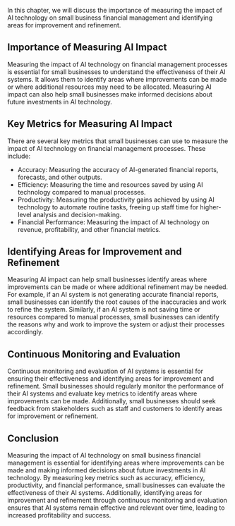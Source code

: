 

In this chapter, we will discuss the importance of measuring the impact of AI technology on small business financial management and identifying areas for improvement and refinement.

Importance of Measuring AI Impact
---------------------------------

Measuring the impact of AI technology on financial management processes is essential for small businesses to understand the effectiveness of their AI systems. It allows them to identify areas where improvements can be made or where additional resources may need to be allocated. Measuring AI impact can also help small businesses make informed decisions about future investments in AI technology.

Key Metrics for Measuring AI Impact
-----------------------------------

There are several key metrics that small businesses can use to measure the impact of AI technology on financial management processes. These include:

* Accuracy: Measuring the accuracy of AI-generated financial reports, forecasts, and other outputs.
* Efficiency: Measuring the time and resources saved by using AI technology compared to manual processes.
* Productivity: Measuring the productivity gains achieved by using AI technology to automate routine tasks, freeing up staff time for higher-level analysis and decision-making.
* Financial Performance: Measuring the impact of AI technology on revenue, profitability, and other financial metrics.

Identifying Areas for Improvement and Refinement
------------------------------------------------

Measuring AI impact can help small businesses identify areas where improvements can be made or where additional refinement may be needed. For example, if an AI system is not generating accurate financial reports, small businesses can identify the root causes of the inaccuracies and work to refine the system. Similarly, if an AI system is not saving time or resources compared to manual processes, small businesses can identify the reasons why and work to improve the system or adjust their processes accordingly.

Continuous Monitoring and Evaluation
------------------------------------

Continuous monitoring and evaluation of AI systems is essential for ensuring their effectiveness and identifying areas for improvement and refinement. Small businesses should regularly monitor the performance of their AI systems and evaluate key metrics to identify areas where improvements can be made. Additionally, small businesses should seek feedback from stakeholders such as staff and customers to identify areas for improvement or refinement.

Conclusion
----------

Measuring the impact of AI technology on small business financial management is essential for identifying areas where improvements can be made and making informed decisions about future investments in AI technology. By measuring key metrics such as accuracy, efficiency, productivity, and financial performance, small businesses can evaluate the effectiveness of their AI systems. Additionally, identifying areas for improvement and refinement through continuous monitoring and evaluation ensures that AI systems remain effective and relevant over time, leading to increased profitability and success.
